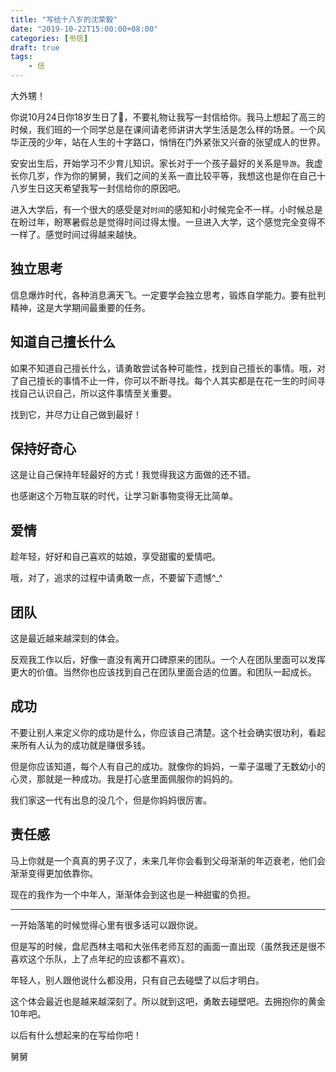 ```yaml
---
title: "写给十八岁的沈荣毅"
date: "2019-10-22T15:00:00+08:00"
categories: [书信]
draft: true
tags:
    - 信
---
```


大外甥！

你说10月24日你18岁生日了🎂，不要礼物让我写一封信给你。我马上想起了高三的时候，我们班的一个同学总是在课间请老师讲讲大学生活是怎么样的场景。一个风华正茂的少年，站在人生的十字路口，悄悄在门外紧张又兴奋的张望成人的世界。

安安出生后，开始学习不少育儿知识。家长对于一个孩子最好的关系是`导游`。我虚长你几岁，作为你的舅舅，我们之间的关系一直比较平等，我想这也是你在自己十八岁生日这天希望我写一封信给你的原因吧。

<!--more-->

进入大学后，有一个很大的感受是对`时间`的感知和小时候完全不一样。小时候总是在盼过年，盼寒暑假总是觉得时间过得太慢。一旦进入大学，这个感觉完全变得不一样了。感觉时间过得越来越快。

## 独立思考

信息爆炸时代，各种消息满天飞。一定要学会独立思考，锻炼自学能力。要有批判精神，这是大学期间最重要的任务。

## 知道自己擅长什么

如果不知道自己擅长什么，请勇敢尝试各种可能性，找到自己擅长的事情。哦，对了自己擅长的事情不止一件，你可以不断寻找。每个人其实都是在花一生的时间寻找自己认识自己，所以这件事情至关重要。

找到它，并尽力让自己做到最好！

## 保持好奇心
这是让自己保持年轻最好的方式！我觉得我这方面做的还不错。

也感谢这个万物互联的时代，让学习新事物变得无比简单。

## 爱情

趁年轻，好好和自己喜欢的姑娘，享受甜蜜的爱情吧。

哦，对了，追求的过程中请勇敢一点，不要留下遗憾^_^

## 团队

这是最近越来越深刻的体会。

反观我工作以后，好像一直没有离开口碑原来的团队。一个人在团队里面可以发挥更大的价值。当然你也应该找到自己在团队里面合适的位置。和团队一起成长。


## 成功

不要让别人来定义你的成功是什么，你应该自己清楚。这个社会确实很功利，看起来所有人认为的成功就是赚很多钱。

但是你应该知道，每个人有自己的成功。就像你的妈妈，一辈子温暖了无数幼小的心灵，那就是一种成功。我是打心底里面佩服你的妈妈的。

我们家这一代有出息的没几个，但是你妈妈很厉害。

## 责任感

马上你就是一个真真的男子汉了，未来几年你会看到父母渐渐的年迈衰老，他们会渐渐变得更加依靠你。

现在的我作为一个中年人，渐渐体会到这也是一种甜蜜的负担。


---

一开始落笔的时候觉得心里有很多话可以跟你说。

但是写的时候，盘尼西林主唱和大张伟老师互怼的画面一直出现（虽然我还是很不喜欢这个乐队，上了点年纪的应该都不喜欢）。

年轻人，别人跟他说什么都没用，只有自己去碰壁了以后才明白。

这个体会最近也是越来越深刻了。所以就到这吧，勇敢去碰壁吧。去拥抱你的黄金10年吧。

以后有什么想起来的在写给你吧！

舅舅
